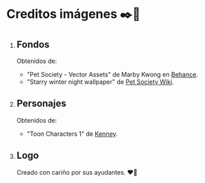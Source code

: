 # Creditos imágenes :black_nib::city_sunset:

1. ## Fondos
    Obtenidos de:
    - "Pet Society - Vector Assets" de Marby Kwong en [Behance](https://www.behance.net/gallery/8838923/Pet-Society-Vector-Assets).
    - "Starry winter night wallpaper" de [Pet Society Wiki](https://petpedia.fandom.com/index.php?title=File:Starry_winter_night_wallpaper_expanded.jpg&limit=20&showall=0).

1. ## Personajes
    Obtenidos de:
    - "Toon Characters 1" de [Kenney](https://www.kenney.nl/assets/toon-characters-1).

1. ## Logo
    Creado con cariño por sus ayudantes. :heart::penguin: